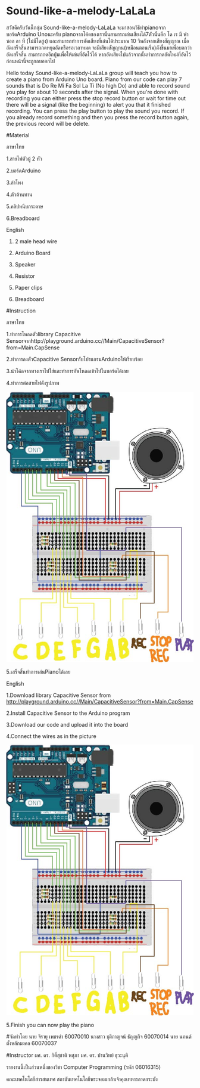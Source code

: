 # Sound-like-a-melody-LaLaLa
สวัสดีครับวันนี้กลุ่ม Sound-like-a-melody-LaLaLa จะมาสอนวิธีทำpianoจากบอร์ดArduino Unoนะครับ pianoจากโค้ดของเรานั้นสามารถเล่นเสียงได้7ตัวนั้นคือ โด เร มี ฟา 
ซอล ลา ที (ไม่มีโดสูง) และสามารถทำการอัดเสียงที่เล่นได้ประมาณ 10 วิหลังจากเสียงสัญญาณ เมื่ออัดเสร็จสิ้นสามารถกดหยุดอัดหรือรอเวลาหมด จะมีเสียงสัญญาน(เหมือนตอนเริ่ม)ดังขึ้นมาเพื่อบอกว่าอัดเสร็จสิ้น สามารถกดอีกปุ่มเพื่อให้เล่นที่อัดไว้ได้ หากอัดเสียงไปแล้วจากนั้นทำการกดอัดใหม่ที่อัดไว้ก่อนหน้านี้จะถูกลบออกไป

Hello today Sound-like-a-melody-LaLaLa group will teach you how to create a piano from Arduino Uno board. Piano from our code can play 7 sounds that is Do Re Mi Fa Sol La Ti (No high Do) and able to record sound you play for about 10 seconds after the signal. When you're done with recording you can either press the stop record button or wait for time out there will be a signal (like the beginning) to alert you that it finished recording. You can press the play button to play the sound you record. If you already record something and then you press the record button again, the previous record will be delete.

#Material

ภาษาไทย

1.สายไฟตัวผู้ 2 หัว

2.บอร์ดArduino

3.ลำโพง

4.ตัวต้านทาน

5.คลิปหนีบกระดาษ

6.Breadboard

English

1. 2 male head wire

2. Arduino Board

3. Speaker

4. Resistor

5. Paper clips

6. Breadboard

#Instruction

ภาษาไทย

1.ทำการโหลดตัวlibrary Capacitive Sensorจากhttp://playground.arduino.cc//Main/CapacitiveSensor?from=Main.CapSense

2.ทำการลงตัวCapacitive SensorกับโปรแกรมArduinoให้เรียบร้อย

3.นำโค้ดจากทางเราไปใส่และทำการอัพโหลดเข้าไปในบอร์ดได้เลย

4.ทำการต่อสายไฟดังรูปภาพ

![](Instructionfixed.jpg)

5.เสร็จสิ้นทำการเล่นPianoได้เลย

English

1.Download library Capacitive Sensor from http://playground.arduino.cc//Main/CapacitiveSensor?from=Main.CapSense

2.Install Capacitive Sensor to the Arduino program

3.Download our code and upload it into the board

4.Connect the wires as in the picture

![](Instructionfixed.jpg)

5.Finish you can now play the piano

#จัดทำโดย
นาย จิรายุ เพชรดำ 60070010
นางสาว ชุติกาญจน์ ธัญญกิจ 60070014
นาย นภนต์ ตั้งหลักมงคล 60070037

#Instructor
ผศ. ดร. กิติ์สุชาติ พสุภา
ผศ. ดร. ปานวิทย์ ธุวะนุติ

รายงานนี้เป็นส่วนหนึ่งของวิชา Computer Programming (รหัส 06016315)

คณะเทคโนโลยีสารสนเทศ สถาบันเทคโนโลยีพระจอมเกล้าเจ้าคุณทหารลาดกระบัง
